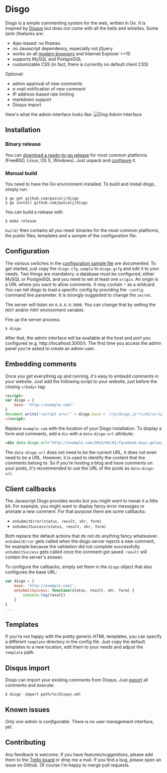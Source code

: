 # Disgo

Disgo is a simple commenting system for the web, written in Go. It is inspired by [Disqus](http://disqus.com) but does not come with all the bells and whistles. Some (anti-)features are:

- Ajax-based: no Iframes
- no Javascript dependency, especially not jQuery
- works on all [modern browsers](http://caniuse.com/cors) and Internet Explorer >=10
- supports MySQL and PostgreSQL
- customizable CSS (in fact, there is currently no default client CSS)

Optional:

- admin approval of new comments
- e-mail notification of new comment
- IP address-based rate limiting
- markdown support
- Disqus import

Here's what the admin interface looks like:
![Disg Admin Interface](http://pascalj.github.io/disgo.png)


## Installation

### Binary release

You can [download a ready-to-go release](https://github.com/pascalj/disgo/releases) for most common platforms (FreeBSD, Linux, OS X, Windows). Just unpack and [configure](#configuration) it.

### Manual build

You need to have the Go environment installed. To build and install disgo, simply run:

```
$ go get github.com/pascalj/disgo
$ go install github.com/pascalj/disgo
```

You can build a release with

```
$ make release
```

`build/` then contains all you need: binaries for the most common platforms, the public files, templates and a sample of the configuration file.

## Configuration

The various switches in the [configuration sample file](disgo.gcfg.sample) are documented. To get started, just copy the `disgo.cfg.sample` to `disgo.gcfg` and edit it to your needs. Two things are mandatory:
a database must be configured, either MySQL or PostgreSQL and you need to set at least one `origin`. An origin is a URL where you want to allow comments. It may contain `*` as a wildcard. You can tell disgo to load a specific config by providing the `-config` command line parameter. It is strongly suggested to change the `secret`.

The server will listen on `0.0.0.0:3000`. You can change that by setting the `HOST` and/or `PORT` environment variable.

Fire up the server process:

```
$ disgo
```

After that, the admin interface will be available at the host and port you configured (e.g. http://localhost:3000/). The first time you access the admin panel you're asked to create an admin user.

## Embedding comments

Once you got everything up and running, it's easy to embedd comments in your website. Just add the following script to your website, just before the closing `</body>` tag:

```html
<script>
var disgo = {
    base: 'http://example.com/'
}
document.write('<script src="' + disgo.base + '/js/disgo.js">\x3C/script>')
</script>
```

Replace `example.com` with the location of your Disgo installation. To display a form and comments, add a `div` with a `data-disgo-url` attribute:

```html
<div data-disgo-url="http://example.com/2014/04/01/facebook-buys-golang"></div>
```

The `data-disgo-url` does not need to be the current URL, it does not even need to be a URL. However, it is used to identify the content that the comments belong to. So if you're hosting a blog and have comments on your posts, it's recommended to use the URL of the posts as `data-disgo-url`.

## Client callbacks

The Javascript Disgo provides works but you might want to tweak it a little bit. For example, you might want to display fancy error messages or animate a new comment. For that purpose there are some callbacks:

- `onSubmitError(status, result, xhr, form)`
- `onSubmitSuccess(status, result, xhr, form)`

Both replace the default actions that do not do anything fancy whatsoever. `onSubmitError` gets called when the disgo server rejects a new comment, for example because the validation did not complete successfully. `onSubmitSuccess` gets called once the comment got saved. `result` will contain the server's answer.

To configure the callbacks, simply set them in the `disgo` object that also configures the base URL:

```javascript
var disgo = {
    base: 'http://example.com/',
    onSubmitSuccess: function(status, result, xhr, form) {
		console.log(result)
    }
}
...
```

## Templates

If you're not happy with the pretty generic HTML templates, you can specify a different `template` directory in the config file. Just copy the default templates to a new location, edit them to your needs and adjust the `template` path.

## Disqus import

Disqo can import your existing comments from Disqus. Just [export](http://disqus.com/admin/discussions/export/) all comments and execute:

```
$ disgo -import path/to/disqus.xml
```

## Known issues

*Only one admin is configurable.* There is no user management interface, yet.

## Contributing

Any feedback is welcome. If you have features/suggestions, please add them to the [Trello board](https://trello.com/b/HU7Vc3NT/disgo) or drop me a mail. If you find a bug, please open an issue on Github. Of course I'm happy to merge pull requests.
